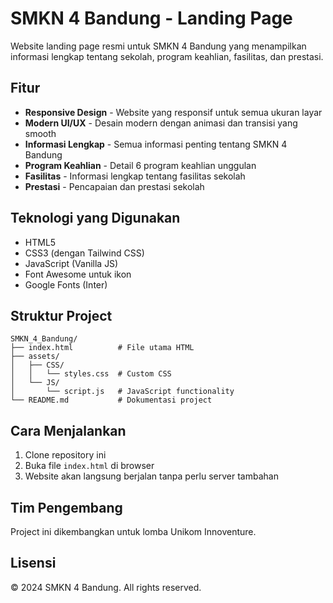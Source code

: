 # SMKN 4 Bandung - Landing Page

Website landing page resmi untuk SMKN 4 Bandung yang menampilkan informasi lengkap tentang sekolah, program keahlian, fasilitas, dan prestasi.

## Fitur

- **Responsive Design** - Website yang responsif untuk semua ukuran layar
- **Modern UI/UX** - Desain modern dengan animasi dan transisi yang smooth
- **Informasi Lengkap** - Semua informasi penting tentang SMKN 4 Bandung
- **Program Keahlian** - Detail 6 program keahlian unggulan
- **Fasilitas** - Informasi lengkap tentang fasilitas sekolah
- **Prestasi** - Pencapaian dan prestasi sekolah

## Teknologi yang Digunakan

- HTML5
- CSS3 (dengan Tailwind CSS)
- JavaScript (Vanilla JS)
- Font Awesome untuk ikon
- Google Fonts (Inter)

## Struktur Project

```
SMKN_4_Bandung/
├── index.html          # File utama HTML
├── assets/
│   ├── CSS/
│   │   └── styles.css  # Custom CSS
│   └── JS/
│       └── script.js   # JavaScript functionality
└── README.md           # Dokumentasi project
```

## Cara Menjalankan

1. Clone repository ini
2. Buka file `index.html` di browser
3. Website akan langsung berjalan tanpa perlu server tambahan

## Tim Pengembang

Project ini dikembangkan untuk lomba Unikom Innoventure.

## Lisensi

© 2024 SMKN 4 Bandung. All rights reserved.
